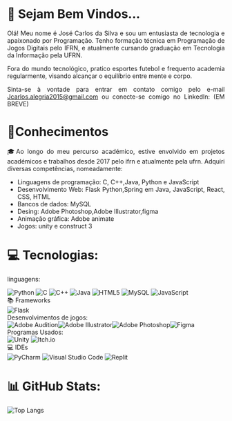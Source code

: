 <div align="justify">

<h1>👋 Sejam Bem Vindos...</h1>
Olá! Meu nome é José Carlos da Silva e sou um entusiasta de tecnologia e apaixonado por Programação. Tenho formação técnica em Programação de Jogos Digitais pelo IFRN, e atualmente cursando graduação em Tecnologia da Informação pela UFRN.

Fora do mundo tecnológico, pratico esportes futebol e frequento academia regularmente, visando alcançar o equilíbrio entre mente e corpo.

Sinta-se à vontade para entrar em contato comigo pelo e-mail Jcarlos.alegria2015@gmail.com ou conecte-se comigo no LinkedIn: (EM BREVE)
<h1>🚀Conhecimentos</h1>
🎓Ao longo do meu percurso académico, estive envolvido em projetos académicos e trabalhos  desde 2017 pelo ifrn e atualmente pela ufrn. Adquiri diversas competências, nomeadamente:
  <ul>
<li>Linguagens de programação: C, C++,Java, Python e JavaScript</li>
<li>Desenvolvimento Web: Flask Python,Spring em Java, JavaScript, React, CSS, HTML</li>
<li>Bancos de dados: MySQL</li>
<li>Desing: Adobe Photoshop,Adobe Illustrator,figma </li>
<li>Animação gráfica: Adobe animate</li>
<li>Jogos: unity e construct 3</li>

  </ul>
<h1>💻 Tecnologias:</h1>
<p1>linguagens: </p1>

![Python](https://img.shields.io/badge/python-3670A0?style=for-the-badge&logo=python&logoColor=ffdd54)
![C](https://img.shields.io/badge/c-%2300599C.svg?style=for-the-badge&logo=c&logoColor=white)
![C++](https://img.shields.io/badge/c++-%2300599C.svg?style=for-the-badge&logo=c%2B%2B&logoColor=white)
![Java](https://img.shields.io/badge/java-%23ED8B00.svg?style=for-the-badge&logo=openjdk&logoColor=white)
![HTML5](https://img.shields.io/badge/html5-%23E34F26.svg?style=for-the-badge&logo=html5&logoColor=white)
![MySQL](https://img.shields.io/badge/mysql-%2300f.svg?style=for-the-badge&logo=mysql&logoColor=white)
![JavaScript](https://img.shields.io/badge/javascript-%23323330.svg?style=for-the-badge&logo=javascript&logoColor=%23F7DF1E)<br>
<p1>📚 Frameworks <br></p1>
![Flask](https://img.shields.io/badge/flask-%23000.svg?style=for-the-badge&logo=flask&logoColor=white)<br>
<p1>Desenvolvimentos de jogos:<br></p1>
![Adobe Audition](https://img.shields.io/badge/Adobe%20Audition-9999FF.svg?style=for-the-badge&logo=Adobe%20Audition&logoColor=white)![Adobe Illustrator](https://img.shields.io/badge/adobe%20illustrator-%23FF9A00.svg?style=for-the-badge&logo=adobe%20illustrator&logoColor=white)![Adobe Photoshop](https://img.shields.io/badge/adobe%20photoshop-%2331A8FF.svg?style=for-the-badge&logo=adobe%20photoshop&logoColor=white)![Figma](https://img.shields.io/badge/figma-%23F24E1E.svg?style=for-the-badge&logo=figma&logoColor=white)<br>
<p1>Programas Usados:<br></p1>
![Unity](https://img.shields.io/badge/unity-%23000000.svg?style=for-the-badge&logo=unity&logoColor=white)	![Itch.io](https://img.shields.io/badge/Itch-%23FF0B34.svg?style=for-the-badge&logo=Itch.io&logoColor=white)<br>
<p1>💻 IDEs <br></p1>
![PyCharm](https://img.shields.io/badge/pycharm-143?style=for-the-badge&logo=pycharm&logoColor=black&color=black&labelColor=green)
![Visual Studio Code](https://img.shields.io/badge/Visual%20Studio%20Code-0078d7.svg?style=for-the-badge&logo=visual-studio-code&logoColor=white)
![Replit](https://img.shields.io/badge/Replit-DD1200?style=for-the-badge&logo=Replit&logoColor=white)<br>

<h1>📊 GitHub Stats:</h1>


![Top Langs](https://github-readme-stats.vercel.app/api/top-langs/?username=superkarlos&langs_count=8&theme=neon)

